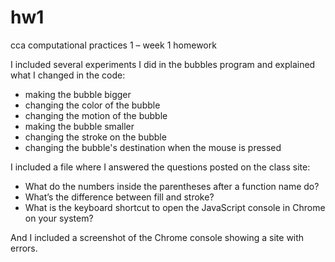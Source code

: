 # hw1
cca computational practices 1 – week 1 homework

I included several experiments I did in the bubbles program and explained what I changed in the code:
  - making the bubble bigger
  - changing the color of the bubble
  - changing the motion of the bubble
  - making the bubble smaller
  - changing the stroke on the bubble
  - changing the bubble's destination when the mouse is pressed
  
I included a file where I answered the questions posted on the class site:
  - What do the numbers inside the parentheses after a function name do?
  - What’s the difference between fill and stroke?
  - What is the keyboard shortcut to open the JavaScript console in Chrome on your system?
  
And I included a screenshot of the Chrome console showing a site with errors.

